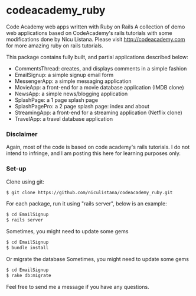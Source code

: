 # codeacademy_ruby
Code Academy web apps written with Ruby on Rails
A collection of demo web applications based on CodeAcademy's rails tutorials with some modifications done by Nicu Listana.
Please visit http://codeacademy.com for more amazing ruby on rails tutorials.

This package contains fully built, and partial applications described below:

- CommentsThread: creates, and displays comments in a simple fashion
- EmailSignup: a simple signup email form
- MessengerApp: a simple messaging application
- MovieApp: a front-end for a movie database application (IMDB clone)
- NewsApp: a simple news/blogging application
- SplashPage: a 1 page splash page
- SplashPagePro: a 2 page splash page: index and about
- StreamingApp: a front-end for a streaming application (Netflix clone)
- TravelApp: a travel database application

### Disclaimer
Again, most of the code is based on code academy's rails tutorials. I do not intend to infringe, and I am posting this here for learning purposes only.

### Set-up

Clone using git:

```sh
$ git clone https://github.com/niculistana/codeacademy_ruby.git
```

For each package, run it using "rails server", below is an example:
```sh
$ cd EmailSignup
$ rails server
```

Sometimes, you might need to update some gems
```sh
$ cd EmailSignup
$ bundle install
```

Or migrate the database
Sometimes, you might need to update some gems
```sh
$ cd EmailSignup
$ rake db:migrate
```

Feel free to send me a message if you have any questions.
